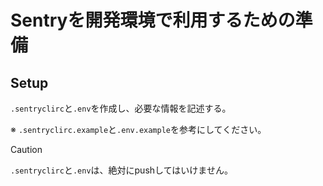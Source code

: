 # Sentryを開発環境で利用するための準備

## Setup

`.sentryclirc`と`.env`を作成し、必要な情報を記述する。

※ `.sentryclirc.example`と`.env.example`を参考にしてください。

> [!CAUTION]
> `.sentryclirc`と`.env`は、絶対にpushしてはいけません。
